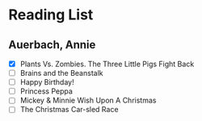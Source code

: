 # Reading List

## Auerbach, Annie

- [x] Plants Vs. Zombies. The Three Little Pigs Fight Back
- [ ] Brains and the Beanstalk
- [ ] Happy Birthday!
- [ ] Princess Peppa
- [ ] Mickey & Minnie Wish Upon A Christmas
- [ ] The Christmas Car-sled Race
